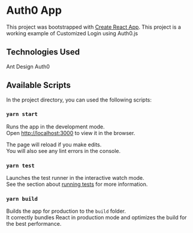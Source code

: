 # Auth0 App

This project was bootstrapped with [Create React App](https://github.com/facebook/create-react-app). This project is a working example of Customized Login using Auth0.js

## Technologies Used

Ant Design
Auth0

## Available Scripts

In the project directory, you can used the following scripts:

### `yarn start`

Runs the app in the development mode.\
Open [http://localhost:3000](http://localhost:3000) to view it in the browser.

The page will reload if you make edits.\
You will also see any lint errors in the console.

### `yarn test`

Launches the test runner in the interactive watch mode.\
See the section about [running tests](https://facebook.github.io/create-react-app/docs/running-tests) for more information.

### `yarn build`

Builds the app for production to the `build` folder.\
It correctly bundles React in production mode and optimizes the build for the best performance.

